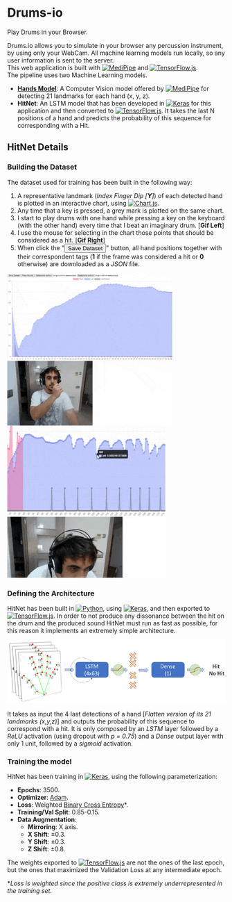 # Drums-io
Play Drums in your Browser.

Drums.io allows you to simulate in your browser any percussion instrument, by using only your WebCam. All machine learning models run locally, so any user information is sent to the server.  
This web application is built with <a href="https://google.github.io/mediapipe/getting_started/javascript.html" target="_blank"><img alt="MediPipe" title="MediPipe" src="https://raw.githubusercontent.com/google/mediapipe/master/docs/images/mediapipe_small.png" height=15></a> and <a href=https://www.tensorflow.org/js target="_blank"><img alt="TensorFlow.js" title="TensorFlow.js" src="https://img.shields.io/static/v1?label=&message=Tensorflow.js&color=FF6000&logo=TensorFlow&logoColor=FFFFFF" height=18></a>.  
The pipeline uses two Machine Learning models.
<ul>
  <li> <a href="https://google.github.io/mediapipe/solutions/hands#javascript-solution-api" target="_blank"><b>Hands Model</b></a>: A Computer Vision model offered by <a href="https://google.github.io/mediapipe/getting_started/javascript.html" target="_blank"><img alt="MediPipe" title="MediPipe" src="https://raw.githubusercontent.com/google/mediapipe/master/docs/images/mediapipe_small.png" height=15></a> for detecting 21 landmarks for each hand (x, y, z).</li>
  <li> <b>HitNet</b>: An LSTM model that has been developed in <a href="https://keras.io/" target="_blank"><img alt="Keras" title="Keras" src="https://img.shields.io/badge/Keras-%23D00000.svg?style=flat&logo=Keras&logoColor=white" height=20></a> for this application and then converted to <a href=https://www.tensorflow.org/js target="_blank"><img alt="TensorFlow.js" title="TensorFlow.js" src="https://img.shields.io/static/v1?label=&message=Tensorflow.js&color=FF6000&logo=TensorFlow&logoColor=FFFFFF" height=18></a>. It takes the last N positions of a hand and predicts the probability of this sequence for corresponding with a Hit.</li>
</ul>


## HitNet Details

### Building the Dataset

The dataset used for training has been built in the following way:
<ol>
  <li> A representative landmark (<i>Index Finger Dip [<b>Y</b>]</i>) of each detected hand is plotted in an interactive chart, using <a href=https://www.chartjs.org/ target="_blank"><img alt="Chart.js" title="Chart.js" src=https://img.shields.io/static/v1?label=&message=Chart.js&color=FF6384&logo=chart.js&logoColor=FFFFFF></a>.</li>
  <li> Any time that a key is pressed, a grey mark is plotted on the same chart. </li>
  <li> I start to play drums with one hand while pressing a key on the keyboard (with the other hand) every time that I beat an imaginary drum. [<b>Gif Left</b>]</li>
  <li> I use the mouse for selecting in the chart those points that should be considered as a hit. [<b>Gif Right</b>]</li>
  <li> When click the "<button>Save Dataset</button>" button, all hand positions together with their correspondent tags (<b>1</b> if the frame was considered a hit or <b>0</b> otherwise) are downloaded as a <i>JSON</i> file.</li>
</ol>
  <img alt="DatasetGeneration" title="DatasetGeneration" src="/documentation/DatasetGeneration.gif" height=350 align=left>
  <img alt="DataTag" title="DataTag" src="/documentation/DataTag.gif" height=350>
  
### Defining the Architecture

HitNet has been built in <a href=https://www.python.org/ target="_blank"><img alt="Python" title="Python" src="https://img.shields.io/static/v1?label=&message=Python&color=3C78A9&logo=python&logoColor=FFFFFF" height=18></a>, using <a href="https://keras.io/" target="_blank"><img alt="Keras" title="Keras" src="https://img.shields.io/badge/Keras-%23D00000.svg?style=flat&logo=Keras&logoColor=white" height=20></a>, and then exported to <a href=https://www.tensorflow.org/js target="_blank"><img alt="TensorFlow.js" title="TensorFlow.js" src="https://img.shields.io/static/v1?label=&message=Tensorflow.js&color=FF6000&logo=TensorFlow&logoColor=FFFFFF" height=18></a>. In order to not produce any dissonance between the hit on the drum and the produced sound HitNet must run as fast as possible, for this reason it implements an extremely simple architecture.

<img alt="HitNet Architecture" title="HitNet Architecture" src="/documentation/HitNetArchitecture.png">

It takes as input the 4 last detections of a hand [<i>Flatten version of its 21 landmarks (x,y,z)</i>] and outputs the probability of this sequence to correspond with a hit. It is only composed by an <i>LSTM</i> layer followed by a <i>ReLU</i> activation (using dropout with <i>p = 0.75</i>) and a <i>Dense</i> output layer with only 1 unit, followed by a <i>sigmoid</i> activation.

### Training the model

HitNet has been training in <a href="https://keras.io/" target="_blank"><img alt="Keras" title="Keras" src="https://img.shields.io/badge/Keras-%23D00000.svg?style=flat&logo=Keras&logoColor=white" height=20></a>, using the following parameterization:
<ul>
  <li> <b>Epochs</b>: 3500.</li>
  <li> <b>Optimizer</b>: <a href="https://deepai.org/machine-learning-glossary-and-terms/adam-machine-learning" target="_blank">Adam</a>.</li>
  <li> <b>Loss</b>: Weighted <a href="https://sparrow.dev/binary-cross-entropy/" target="_blank">Binary Cross Entropy</a>*.</li>
  <li> <b>Training/Val Split</b>: 0.85-0.15.</li>
  <li> <b>Data Augmentation</b>:
    <ul>
      <li> <b>Mirroring</b>: X axis.</li>
      <li> <b>X Shift</b>: ±0.3.</li>
      <li> <b>Y Shift</b>: ±0.3.</li>
      <li> <b>Z Shift</b>: ±0.8.</li>
    </ul>
   </li>
</ul>
The weights exported to <a href=https://www.tensorflow.org/js target="_blank"><img alt="TensorFlow.js" title="TensorFlow.js" src="https://img.shields.io/static/v1?label=&message=Tensorflow.js&color=FF6000&logo=TensorFlow&logoColor=FFFFFF" height=18></a> are not the ones of the last epoch, but the ones that maximized the Validation Loss at any intermediate epoch.  

*<i>Loss is weighted since the positive class is extremely underrepresented in the training set.</i>
